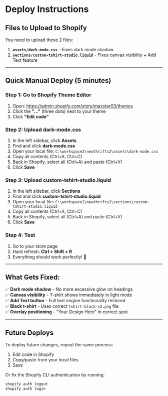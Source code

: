 # Deploy Instructions

## Files to Upload to Shopify

You need to upload these 2 files:

1. **`assets/dark-mode.css`** - Fixes dark mode shadow
2. **`sections/custom-tshirt-studio.liquid`** - Fixes canvas visibility + Add Text feature

---

## Quick Manual Deploy (5 minutes)

### Step 1: Go to Shopify Theme Editor
1. Open: https://admin.shopify.com/store/maxstar03/themes
2. Click the **"..."** (three dots) next to your theme
3. Click **"Edit code"**

### Step 2: Upload dark-mode.css
1. In the left sidebar, click **Assets**
2. Find and click **dark-mode.css**
3. Open your local file: `C:\workspace2\newthrifts2\assets\dark-mode.css`
4. Copy all contents (Ctrl+A, Ctrl+C)
5. Back in Shopify, select all (Ctrl+A) and paste (Ctrl+V)
6. Click **Save**

### Step 3: Upload custom-tshirt-studio.liquid
1. In the left sidebar, click **Sections**
2. Find and click **custom-tshirt-studio.liquid**
3. Open your local file: `C:\workspace2\newthrifts2\sections\custom-tshirt-studio.liquid`
4. Copy all contents (Ctrl+A, Ctrl+C)
5. Back in Shopify, select all (Ctrl+A) and paste (Ctrl+V)
6. Click **Save**

### Step 4: Test
1. Go to your store page
2. Hard refresh: **Ctrl + Shift + R**
3. Everything should work perfectly! 🎉

---

## What Gets Fixed:

✅ **Dark mode shadow** - No more excessive glow on headings  
✅ **Canvas visibility** - T-shirt shows immediately in light mode  
✅ **Add Text button** - Full text engine functionality restored  
✅ **Black t-shirt** - Uses correct `tshirt-black-v2.png` file  
✅ **Overlay positioning** - "Your Design Here" in correct spot  

---

## Future Deploys

To deploy future changes, repeat the same process:
1. Edit code in Shopify
2. Copy/paste from your local files
3. Save

Or fix the Shopify CLI authentication by running:
```bash
shopify auth logout
shopify auth login
```



